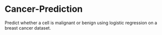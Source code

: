 # Cancer-Prediction

Predict whether a cell is malignant or benign using logistic regression on a breast cancer dataset.

